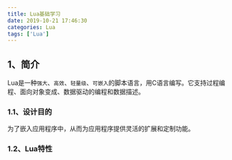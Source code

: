 ```yaml
---
title: Lua基础学习
date: 2019-10-21 17:46:30
categories: Lua
tags: ['Lua']
---
```

## 1、简介
Lua是一种`强大`、`高效`、`轻量级`、`可嵌入`的脚本语言，用C语言编写。它支持过程编程、面向对象变成、数据驱动的编程和数据描述。

### 1.1、设计目的
为了嵌入应用程序中，从而为应用程序提供灵活的扩展和定制功能。

### 1.2、Lua特性
